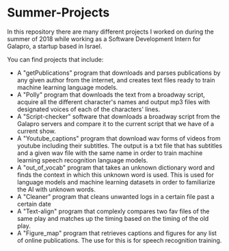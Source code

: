 # Summer-Projects
In this repository there are many different projects I worked on during the summer of 2018 while working as a Software Development Intern for Galapro, a startup based in Israel. 

You can find projects that include: 

  - A "getPublications" program that downloads and parses publications by any given author from the internet, and creates text files ready to train machine learning language models.
  - A "Polly" program that downloads the text from a broadway script, acquire all the different character's names and output mp3 files with designated voices of each of the characters' lines.
  - A "Script-checker" software that downloads a broadway script from the Galapro servers and compare it to the current script that we have of a current show. 
  - A "Youtube_captions" program that download wav forms of videos from youtube including their subtitles. The output is a txt file that has subtitles and a given wav file with the same name in order to train machine learning speech recognition language models. 
  - A "out_of_vocab" program that takes an unknown dictionary word and finds the context in which this unknown word is used. This is used for language models and machine learning datasets in order to familiarize the AI with unknown words.
  - A "Cleaner" program that cleans unwanted logs in a certain file past a certain date
  - A "Text-align" program that complexly compares two fav files of the same play and matches up the timing based on the timing of the old play. 
  - A "Figure_map" program that retrieves captions and figures for any list of online publications. The use for this is for speech recognition training. 
